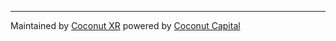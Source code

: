 ---

Maintained by [Coconut XR](https://coconut-xr.com/) powered by [Coconut Capital](https://coconut.capital/)